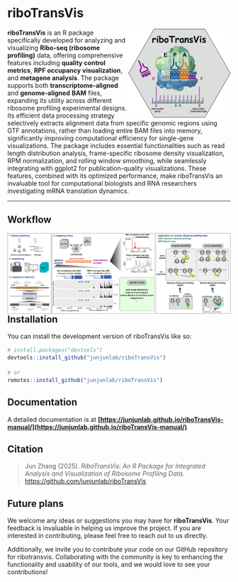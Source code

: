 
# riboTransVis

<img src="vignettes/ribotransvis.png" align="right" height="200" />

<!-- badges: start -->

**riboTransVis** is an R package specifically developed for analyzing and visualizing **Ribo-seq (ribosome profiling)** data, offering comprehensive features including **quality control metrics**, **RPF occupancy visualization**, and **metagene analysis**. The package supports both **transcriptome-aligned** and **genome-aligned** **BAM** files, expanding its utility across different ribosome profiling experimental designs. Its efficient data processing strategy selectively extracts alignment data from specific genomic regions using GTF annotations, rather than loading entire BAM files into memory, significantly improving computational efficiency for single-gene visualizations. The package includes essential functionalities such as read length distribution analysis, frame-specific ribosome density visualization, RPM normalization, and rolling window smoothing, while seamlessly integrating with ggplot2 for publication-quality visualizations. These features, combined with its optimized performance, make riboTransVis an invaluable tool for computational biologists and RNA researchers investigating mRNA translation dynamics.

<!-- badges: end -->

---

## Workflow

<img src="vignettes/ribotrans-workflow.png" align="right" height="auto" />

## Installation

You can install the development version of riboTransVis like so:

``` r
# install.packages("devtools")
devtools::install_github("junjunlab/riboTransVis")

# or
remotes::install_github("junjunlab/riboTransVis")
```

## Documentation

A detailed documentation is at **[https://junjunlab.github.io/riboTransVis-manual/](https://junjunlab.github.io/riboTransVis-manual/)**

## Citation

> Jun Zhang (2025). *RiboTransVis: An R Package for Integrated Analysis and Visualization of Ribosome Profiling Data.*  https://github.com/junjunlab/riboTransVis

## Future plans

We welcome any ideas or suggestions you may have for **riboTransVis**. Your feedback is invaluable in helping us improve the project. If you are interested in contributing, please feel free to reach out to us directly.

Additionally, we invite you to contribute your code on our GitHub repository for ribotransvis. Collaborating with the community is key to enhancing the functionality and usability of our tools, and we would love to see your contributions!


